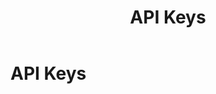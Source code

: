 ﻿---
uid: api-keys
locale: en
title: API Keys
dnnversion: 09.02.00
related-topics: 
---

# API Keys
